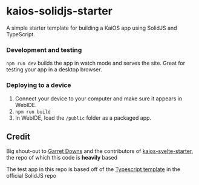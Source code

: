 # kaios-solidjs-starter

A simple starter template for building a KaiOS app using SolidJS and TypeScript.

### Development and testing

`npm run dev` builds the app in watch mode and serves the site. Great for testing your app in a desktop browser.

### Deploying to a device

1. Connect your device to your computer and make sure it appears in WebIDE.
2. `npm run build`
3. In WebIDE, load the `/public` folder as a packaged app.

## Credit
Big shout-out to [Garret Downs](https://nothing.dev/) and the contributors of [kaios-svelte-starter](https://github.com/kaios-community/kaios-svelte-starter), the repo of which this code is **heavily** based

The test app in this repo is based off of the [Typescript template](https://github.com/solidjs/templates/tree/master/ts) in the official SolidJS repo
